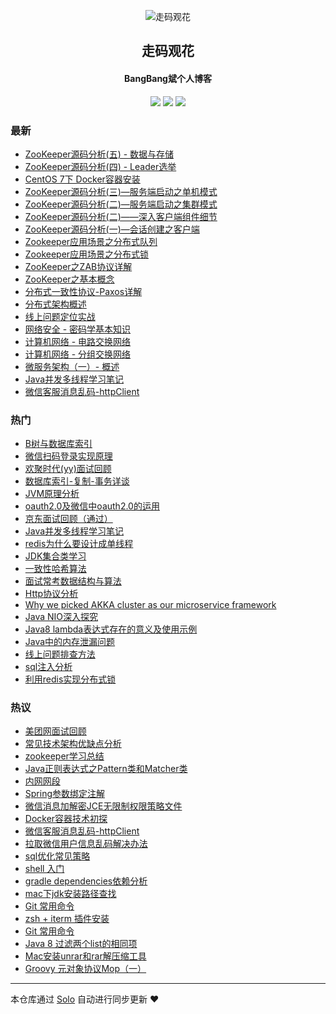 <p align="center"><img alt="走码观花" src="http://p0.meituan.net/scarlett/356db466ee4aa1dea23ae5df23502afd18270.png"></p><h2 align="center">
走码观花
</h2>

<h4 align="center">BangBang斌个人博客</h4>
<p align="center"><a title="走码观花" target="_blank" href="https://github.com/guobingwei/solo-blog"><img src="https://img.shields.io/github/last-commit/guobingwei/solo-blog.svg?style=flat-square"></a>
<a title="GitHub repo size in bytes" target="_blank" href="https://github/guobingwei/solo-blog"><img src="https://img.shields.io/github/repo-size/guobingwei/solo-blog.svg?style=flat-square"></a>
<a title="Solo Version" target="_blank" href="https://github.com/b3log/solo/releases"><img src="https://img.shields.io/badge/solo-3.5.0-f1e05a.svg?style=flat-square"></a>
</p>

### 最新

* [ZooKeeper源码分析(五) - 数据与存储](http://www.guobingwei.tech/articles/2019/04/01/1554076444476.html)
* [ZooKeeper源码分析(四) - Leader选举](http://www.guobingwei.tech/articles/2019/03/29/1553815655905.html)
* [CentOS 7下 Docker容器安装](http://www.guobingwei.tech/articles/2019/03/28/1553730762270.html)
* [ZooKeeper源码分析(三)—服务端启动之单机模式](http://www.guobingwei.tech/articles/2019/03/23/1553295398628.html)
* [ZooKeeper源码分析(二)—服务端启动之集群模式](http://www.guobingwei.tech/articles/2019/03/19/1552949363416.html)
* [ZooKeeper源码分析(二)——深入客户端组件细节](http://www.guobingwei.tech/articles/2019/03/17/1552791244123.html)
* [ZooKeeper源码分析(一)—会话创建之客户端](http://www.guobingwei.tech/articles/2019/03/15/1552608908888.html)
* [Zookeeper应用场景之分布式队列](http://www.guobingwei.tech/articles/2019/03/10/1552174587401.html)
* [Zookeeper应用场景之分布式锁](http://www.guobingwei.tech/articles/2019/03/09/1552090958174.html)
* [ZooKeeper之ZAB协议详解](http://www.guobingwei.tech/articles/2019/03/06/1551828908876.html)
* [ZooKeeper之基本概念](http://www.guobingwei.tech/articles/2019/03/06/1551827974804.html)
* [分布式一致性协议-Paxos详解](http://www.guobingwei.tech/articles/2019/03/02/1551499476781.html)
* [分布式架构概述](http://www.guobingwei.tech/articles/2019/02/26/1551139172715.html)
* [线上问题定位实战](http://www.guobingwei.tech/articles/2017/10/10/1507616314737.html)
* [网络安全 - 密码学基本知识](http://www.guobingwei.tech/articles/2017/12/19/1513614807324.html)
* [计算机网络 - 电路交换网络](http://www.guobingwei.tech/articles/2017/11/06/1509898828058.html)
* [计算机网络 - 分组交换网络](http://www.guobingwei.tech/articles/2017/11/05/1509894571465.html)
* [微服务架构（一）- 概述](http://www.guobingwei.tech/articles/2017/06/03/1496466226576.html)
* [Java并发多线程学习笔记](http://www.guobingwei.tech/articles/2016/08/10/1470841961618.html)
* [微信客服消息乱码-httpClient](http://www.guobingwei.tech/articles/2016/10/18/1476796437904.html)

### 热门

* [B树与数据库索引](http://www.guobingwei.tech/articles/2016/08/12/1470993018421.html)
* [微信扫码登录实现原理](http://www.guobingwei.tech/articles/2016/08/11/1470882666161.html)
* [欢聚时代(yy)面试回顾](http://www.guobingwei.tech/articles/2016/08/23/1471917796696.html)
* [数据库索引-复制-事务详谈](http://www.guobingwei.tech/articles/2016/08/10/1470816918719.html)
* [JVM原理分析](http://www.guobingwei.tech/articles/2016/08/10/1470842140632.html)
* [oauth2.0及微信中oauth2.0的运用](http://www.guobingwei.tech/articles/2016/08/10/1470840319893.html)
* [京东面试回顾（通过）](http://www.guobingwei.tech/articles/2016/08/23/1471926085508.html)
* [Java并发多线程学习笔记](http://www.guobingwei.tech/articles/2016/08/10/1470841959480.html)
* [redis为什么要设计成单线程](http://www.guobingwei.tech/articles/2016/08/12/1470967091459.html)
* [JDK集合类学习](http://www.guobingwei.tech/articles/2016/08/10/1470842046184.html)
* [一致性哈希算法](http://www.guobingwei.tech/articles/2016/08/11/1470904597396.html)
* [面试常考数据结构与算法](http://www.guobingwei.tech/articles/2016/08/10/1470842218721.html)
* [Http协议分析](http://www.guobingwei.tech/articles/2016/08/10/1470841491593.html)
* [Why we picked AKKA cluster as our microservice framework](http://www.guobingwei.tech/articles/2016/08/10/1470830522662.html)
* [Java NIO深入探究](http://www.guobingwei.tech/articles/2016/08/10/1470841779305.html)
* [Java8 lambda表达式存在的意义及使用示例](http://www.guobingwei.tech/articles/2016/08/26/1472172111130.html)
* [Java中的内存泄漏问题](http://www.guobingwei.tech/articles/2016/08/27/1472264266249.html)
* [线上问题排查方法](http://www.guobingwei.tech/articles/2016/08/27/1472284766548.html)
* [sql注入分析](http://www.guobingwei.tech/articles/2016/08/10/1470835382796.html)
* [利用redis实现分布式锁](http://www.guobingwei.tech/articles/2016/08/26/1472187870194.html)

### 热议

* [美团网面试回顾](http://www.guobingwei.tech/articles/2016/08/30/1472545022261.html)
* [常见技术架构优缺点分析](http://www.guobingwei.tech/articles/2016/08/11/1470845353808.html)
* [zookeeper学习总结](http://www.guobingwei.tech/articles/2016/08/10/1470808399931.html)
* [Java正则表达式之Pattern类和Matcher类](http://www.guobingwei.tech/articles/2016/09/29/1475116341562.html)
* [内网网段](http://www.guobingwei.tech/articles/2016/09/29/1475118749270.html)
* [Spring参数绑定注解](http://www.guobingwei.tech/articles/2016/09/29/1475122120529.html)
* [微信消息加解密JCE无限制权限策略文件](http://www.guobingwei.tech/articles/2016/09/29/1475134769761.html)
* [Docker容器技术初探](http://www.guobingwei.tech/articles/2017/03/24/1490319346251.html)
* [微信客服消息乱码-httpClient](http://www.guobingwei.tech/articles/2016/10/18/1476796435559.html)
* [拉取微信用户信息乱码解决办法](http://www.guobingwei.tech/articles/2016/10/18/1476796696496.html)
* [sql优化常见策略](http://www.guobingwei.tech/articles/2016/08/26/1472204674639.html)
* [shell 入门](http://www.guobingwei.tech/articles/2017/02/22/1487749673034.html)
* [gradle dependencies依赖分析](http://www.guobingwei.tech/articles/2017/02/23/1487847982403.html)
* [mac下jdk安装路径查找](http://www.guobingwei.tech/articles/2016/09/29/1475136305052.html)
* [Git 常用命令](http://www.guobingwei.tech/articles/2017/03/24/1490320588924.html)
* [zsh + iterm 插件安装](http://www.guobingwei.tech/articles/2017/04/01/1491018553401.html)
* [Git 常用命令](http://www.guobingwei.tech/articles/2017/03/24/1490320598950.html)
* [Java 8 过滤两个list的相同项](http://www.guobingwei.tech/articles/2017/04/06/1491473439725.html)
* [Mac安装unrar和rar解压缩工具](http://www.guobingwei.tech/articles/2017/05/25/1495718300175.html)
* [Groovy 元对象协议Mop（一）](http://www.guobingwei.tech/articles/2017/04/05/1491364979738.html)

---

本仓库通过 [Solo](https://github.com/b3log/solo) 自动进行同步更新 ❤️ 